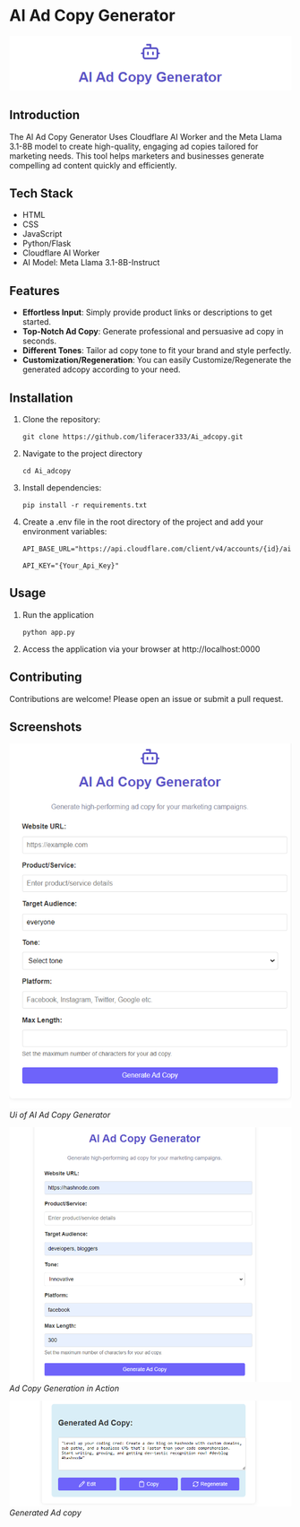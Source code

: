 # AI Ad Copy Generator
![logo](images/img3.png)
## Introduction
The AI Ad Copy Generator Uses Cloudflare AI Worker and the Meta Llama 3.1-8B model to create high-quality, engaging ad copies tailored for marketing needs. This tool helps marketers and businesses generate compelling ad content quickly and efficiently.

## Tech Stack
- HTML
- CSS
- JavaScript
- Python/Flask
- Cloudflare AI Worker
- AI Model: Meta Llama 3.1-8B-Instruct

## Features
- **Effortless Input**: Simply provide product links or descriptions to get started.
- **Top-Notch Ad Copy**: Generate professional and persuasive ad copy in seconds.
- **Different Tones**: Tailor ad copy tone to fit your brand and style perfectly.
- **Customization/Regeneration**: You can easily Customize/Regenerate the generated adcopy according to your need.


## Installation
1. Clone the repository:
   ```
   git clone https://github.com/liferacer333/Ai_adcopy.git
   ```
2. Navigate to the project directory
   ```
   cd Ai_adcopy
   ```
3. Install dependencies:
   ```
   pip install -r requirements.txt
   ```
4. Create a .env file in the root directory of the project and add your environment variables:
   ```
   API_BASE_URL="https://api.cloudflare.com/client/v4/accounts/{id}/ai/run/"
   ```
   ```
   API_KEY="{Your_Api_Key}"
   ```
## Usage
1. Run the application
   ```
   python app.py
   ```
2. Access the application via your browser at http://localhost:0000

## Contributing
Contributions are welcome! Please open an issue or submit a pull request.


## Screenshots
![Home](images/img2.png)
*Ui of AI Ad Copy Generator*

![Ad Copy Generation](images/img4.png)
*Ad Copy Generation in Action*

![Ad Copy Generation](images/img5.png)
*Generated Ad copy*

